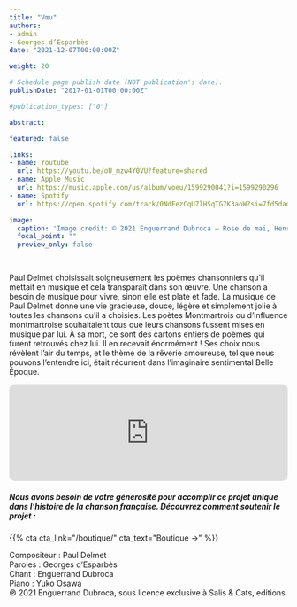 ```yaml
---
title: "Vœu"
authors:
- admin
- Georges d’Esparbès
date: "2021-12-07T00:00:00Z"

weight: 20

# Schedule page publish date (NOT publication's date).
publishDate: "2017-01-01T00:00:00Z"

#publication_types: ["0"]

abstract: 

featured: false

links:
- name: Youtube
  url: https://youtu.be/oU_mzw4Y0VU?feature=shared
- name: Apple Music
  url: https://music.apple.com/us/album/voeu/1599290041?i=1599290296
- name: Spotify
  url: https://open.spotify.com/track/0NdFezCqU7lHSqTG7K3aoW?si=7fd5dad9f47e4c4e

image:
  caption: 'Image credit: © 2021 Enguerrand Dubroca – Rose de mai, Henri Manuel pour les éditions Bergeret / Collection Lequy http://fantaisiesbergeret.free.fr'
  focal_point: ""
  preview_only: false

---
```


Paul Delmet choisissait soigneusement les poèmes chansonniers qu’il mettait en musique et cela transparaît dans son œuvre. Une chanson a besoin de musique pour vivre, sinon elle est plate et fade. La musique de Paul Delmet donne une vie gracieuse, douce, légère et simplement jolie à toutes les chansons qu’il a choisies. Les poètes Montmartrois ou d’influence montmartroise souhaitaient tous que leurs chansons fussent mises en musique par lui. À sa mort, ce sont des cartons entiers de poèmes qui furent retrouvés chez lui. Il en recevait énormément ! Ses choix nous révèlent l’air du temps, et le thème de la rêverie amoureuse, tel que nous pouvons l’entendre ici, était récurrent dans l’imaginaire sentimental Belle Époque.


<iframe allow="autoplay *; encrypted-media *; fullscreen *; clipboard-write" frameborder="0" height="175" style="width:100%;max-width:720px;overflow:hidden;border-radius:10px;" sandbox="allow-forms allow-popups allow-same-origin allow-scripts allow-storage-access-by-user-activation allow-top-navigation-by-user-activation" src="https://embed.music.apple.com/us/album/voeu/1599290041?i=1599290296"></iframe>

##### Nous avons besoin de votre générosité pour accomplir ce projet unique dans l’histoire de la chanson française. Découvrez comment soutenir le projet :
{{% cta cta_link="/boutique/" cta_text="Boutique →" %}}

<p>Compositeur : Paul Delmet <br>
Paroles : Georges d’Esparbès<br>
Chant : Enguerrand Dubroca<br>
Piano : Yuko Osawa<br>
℗ 2021 Enguerrand Dubroca, sous licence exclusive à Salis & Cats, editions.</p>


